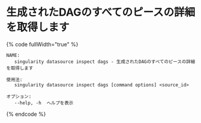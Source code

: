 # 生成されたDAGのすべてのピースの詳細を取得します

{% code fullWidth="true" %}
```
NAME:
   singularity datasource inspect dags - 生成されたDAGのすべてのピースの詳細を取得します

使用法:
   singularity datasource inspect dags [command options] <source_id>

オプション:
   --help, -h  ヘルプを表示
```
{% endcode %}